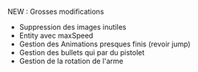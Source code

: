 NEW : Grosses modifications

- Suppression des images inutiles
- Entity avec maxSpeed
- Gestion des Animations presques finis (revoir jump)
- Gestion des bullets qui par du pistolet 
- Gestion de la rotation de l'arme


